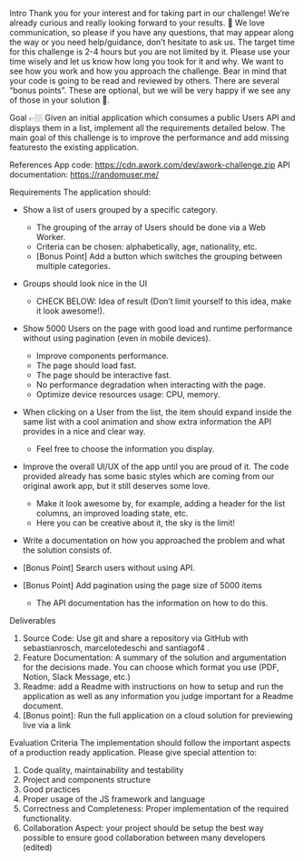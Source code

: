 Intro
Thank you for your interest and for taking part in our challenge! We’re already curious and really looking forward to your results. 🤩
We love communication, so please if you have any questions, that may appear along the way or you need help/guidance, don’t hesitate to ask us.
The target time for this challenge is 2-4 hours but you are not limited by it. Please use your time wisely and let us know how long you took for it and why.
We want to see how you work and how you approach the challenge. Bear in mind that your code is going to be read and reviewed by others.
There are several “bonus points”. These are optional, but we will be very happy if we see any of those in your solution 👀.

Goal
👉🏼 Given an initial application which consumes a public Users API and displays them in a list, implement all the requirements detailed below. The main goal of this challenge is to improve the performance and add missing featuresto the existing application.

References
App code:
https://cdn.awork.com/dev/awork-challenge.zip
API documentation: https://randomuser.me/

Requirements
The application should:

- Show a list of users grouped by a specific category.
  - The grouping of the array of Users should be done via a Web Worker.
  - Criteria can be chosen: alphabetically, age, nationality, etc.
  - [Bonus Point] Add a button which switches the grouping between multiple categories.
- Groups should look nice in the UI

  - CHECK BELOW: Idea of result (Don’t limit yourself to this idea, make it look awesome!).

- Show 5000 Users on the page with good load and runtime performance without using pagination (even in mobile devices).
  - Improve components performance.
  - The page should load fast.
  - The page should be interactive fast.
  - No performance degradation when interacting with the page.
  - Optimize device resources usage: CPU, memory.
- When clicking on a User from the list, the item should expand inside the same list with a cool animation and show extra information the API provides in a nice and clear way.
  - Feel free to choose the information you display.
- Improve the overall UI/UX of the app until you are proud of it. The code provided already has some basic styles which are coming from our original awork app, but it still deserves some love.
  - Make it look awesome by, for example, adding a header for the list columns, an improved loading state, etc.
  - Here you can be creative about it, the sky is the limit!
- Write a documentation on how you approached the problem and what the solution consists of.
- [Bonus Point] Search users without using API.
- [Bonus Point] Add pagination using the page size of 5000 items
  - The API documentation has the information on how to do this.

Deliverables

1. Source Code: Use git and share a repository via GitHub with sebastianrosch, marcelotedeschi and santiagof4 .
2. Feature Documentation: A summary of the solution and argumentation for the decisions made. You can choose which format you use (PDF, Notion, Slack Message, etc.)
3. Readme: add a Readme with instructions on how to setup and run the application as well as any information you judge important for a Readme document.
4. [Bonus point]: Run the full application on a cloud solution for previewing live via a link

Evaluation Criteria
The implementation should follow the important aspects of a production ready application. Please give special attention to:

1. Code quality, maintainability and testability
2. Project and components structure
3. Good practices
4. Proper usage of the JS framework and language
5. Correctness and Completeness: Proper implementation of the required functionality.
6. Collaboration Aspect: your project should be setup the best way possible to ensure good collaboration between many developers
   (edited)
